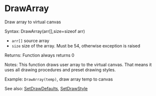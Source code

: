 # DrawArray

Draw array to virtual canvas

Syntax: DrawArray(arr\[\],size=sizeof arr)

* `arr[]` source array
* `size` size of the array. Must be 54, otherwise exception is raised

Returns: Function always returns 0

Notes: This function draws user array to the virtual canvas. That means it uses all drawing procedures and preset drawing styles.

Example: `DrawArray(temp)`, draw array temp to canvas

See also: [SetDrawDefaults](/api-native-functions/setdrawdefaults.md), [SetDrawStyle](/api-native-functions/setdrawstyle.md)

